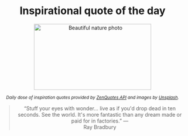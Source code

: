 
<div align="center">

# Inspirational quote of the day

<img src="./data/photo.jpeg" alt="Beautiful nature photo" width="320" height="180">

<sub><i>Daily dose of inspiration quotes provided by [ZenQuotes API](https://zenquotes.io/) and images by [Unsplash](https://unsplash.com/).</i></sub>


<blockquote>&ldquo;Stuff your eyes with wonder... live as if you'd drop dead in ten seconds. See the world. It's more fantastic than any dream made or paid for in factories.&rdquo; &mdash; <footer>Ray Bradbury</footer></blockquote>

</div>
